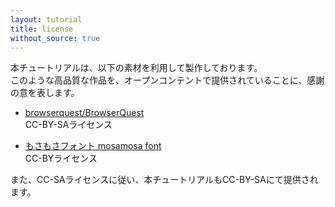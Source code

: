```yaml
---
layout: tutorial
title: license
without_source: true
---
```


本チュートリアルは、以下の素材を利用して製作しております。  
このような高品質な作品を、オープンコンテントで提供されていることに、感謝の意を表します。

* [browserquest/BrowserQuest](https://github.com/browserquest/BrowserQuest)  
  CC-BY-SAライセンス

* [もさもさフォント mosamosa font](http://lovalotta.pya.jp/mosamosa/)  
  CC-BYライセンス

また、CC-SAライセンスに従い、本チュートリアルもCC-BY-SAにて提供されます。

